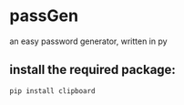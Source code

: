 # passGen
an easy password generator, written in py

## install the required package:

```
pip install clipboard
```
